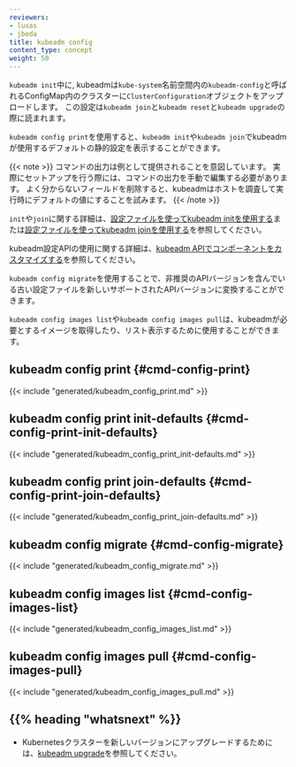 ```yaml
---
reviewers:
- luxas
- jbeda
title: kubeadm config
content_type: concept
weight: 50
---
```


<!-- overview -->
`kubeadm init`中に, kubeadmは`kube-system`名前空間内の`kubeadm-config`と呼ばれるConfigMap内のクラスターに`ClusterConfiguration`オブジェクトをアップロードします。
この設定は`kubeadm join`と`kubeadm reset`と`kubeadm upgrade`の際に読まれます。

`kubeadm config print`を使用すると、`kubeadm init`や`kubeadm join`でkubeadmが使用するデフォルトの静的設定を表示することができます。

{{< note >}}
コマンドの出力は例として提供されることを意図しています。
実際にセットアップを行う際には、コマンドの出力を手動で編集する必要があります。
よく分からないフィールドを削除すると、kubeadmはホストを調査して実行時にデフォルトの値にすることを試みます。
{{< /note >}}

`init`や`join`に関する詳細は、[設定ファイルを使ってkubeadm initを使用する](/docs/reference/setup-tools/kubeadm/kubeadm-init/#config-file)または[設定ファイルを使ってkubeadm joinを使用する](/docs/reference/setup-tools/kubeadm/kubeadm-join/#config-file)を参照してください。

kubeadm設定APIの使用に関する詳細は、[kubeadm APIでコンポーネントをカスタマイズする](/docs/setup/production-environment/tools/kubeadm/control-plane-flags)を参照してください。

`kubeadm config migrate`を使用することで、非推奨のAPIバージョンを含んでいる古い設定ファイルを新しいサポートされたAPIバージョンに変換することができます。

`kubeadm config images list`や`kubeadm config images pull`は、kubeadmが必要とするイメージを取得したり、リスト表示するために使用することができます。

<!-- body -->
## kubeadm config print {#cmd-config-print}

{{< include "generated/kubeadm_config_print.md" >}}

## kubeadm config print init-defaults {#cmd-config-print-init-defaults}

{{< include "generated/kubeadm_config_print_init-defaults.md" >}}

## kubeadm config print join-defaults {#cmd-config-print-join-defaults}

{{< include "generated/kubeadm_config_print_join-defaults.md" >}}

## kubeadm config migrate {#cmd-config-migrate}

{{< include "generated/kubeadm_config_migrate.md" >}}

## kubeadm config images list {#cmd-config-images-list}

{{< include "generated/kubeadm_config_images_list.md" >}}

## kubeadm config images pull {#cmd-config-images-pull}

{{< include "generated/kubeadm_config_images_pull.md" >}}

## {{% heading "whatsnext" %}}

* Kubernetesクラスターを新しいバージョンにアップグレードするためには、[kubeadm upgrade](/docs/reference/setup-tools/kubeadm/kubeadm-upgrade/)を参照してください。